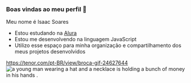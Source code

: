 ### Boas vindas ao meu perfil 💙

Meu nome é Isaac Soares

- Estou estudando na [Alura](https://www.alura.com.br)
- Estou me desenvolvendo na linguagem JavaScript
- Utilizo esse espaço para minha organização e compartilhamento dos meus projetos desenvolvidos

https://tenor.com/pt-BR/view/broca-gif-24627644
<img src="https://media1.tenor.com/m/kKwgZmA8A7UAAAAd/brocasito-trapper.gif" alt="a young man wearing a hat and a necklace is holding a bunch of money in his hands ."/>
